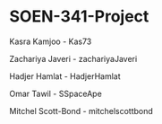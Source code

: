 # SOEN-341-Project
Kasra Kamjoo - Kas73

Zachariya Javeri - zachariyaJaveri

Hadjer Hamlat - HadjerHamlat

Omar Tawil - SSpaceApe

Mitchel Scott-Bond - mitchelscottbond
